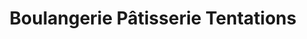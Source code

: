 ---
title: "Boulangerie Pâtisserie Tentations"
url: /pamproux/boulangerie-patisserie-tentations/
shop: Bäckerei
---